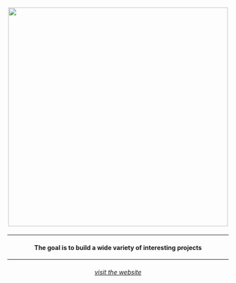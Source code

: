 <h1 align="center"><img src="https://i.imgur.com/FVXWhWC.png" width="500"></h1>
<hr>
<h4 align="center">The goal is to build a wide variety of interesting projects</h4>
<hr>
<h6 align="center"><a href="https://vuwnu.com">visit the website</a></h6>
